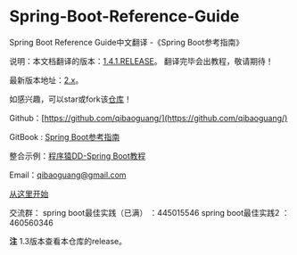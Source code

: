 # Spring-Boot-Reference-Guide
Spring Boot Reference Guide中文翻译 -《Spring Boot参考指南》

说明：本文档翻译的版本：[1.4.1.RELEASE](http://docs.spring.io/spring-boot/docs/1.4.1.RELEASE/reference/htmlsingle/)。
翻译完毕会出教程，敬请期待！

最新版本地址：[2.x](http://docs.spring.io/spring-boot/docs/current-SNAPSHOT/reference/htmlsingle)。

如感兴趣，可以star或fork该[仓库](https://github.com/qibaoguang/Spring-Boot-Reference-Guide)！

Github：[https://github.com/qibaoguang/](https://github.com/qibaoguang/)

GitBook : [Spring Boot参考指南](https://www.gitbook.com/book/qbgbook/spring-boot-reference-guide-zh/details)

整合示例：[程序猿DD-Spring Boot教程](http://git.oschina.net/didispace/SpringBoot-Learning)

Email：qibaoguang@gmail.com

[从这里开始](SUMMARY.md)

交流群：
spring boot最佳实践（已满） ：445015546
spring boot最佳实践2 ： 460560346

**注** 1.3版本查看本仓库的release。

